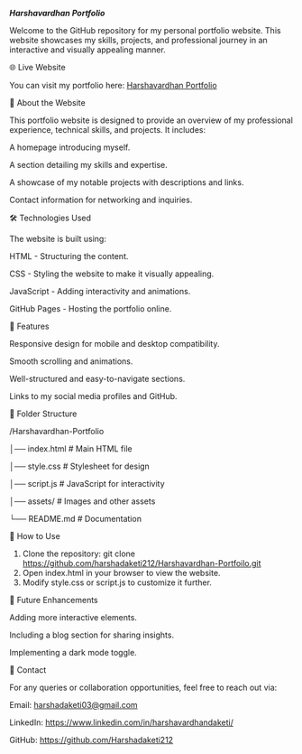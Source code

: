 ***Harshavardhan Portfolio***

Welcome to the GitHub repository for my personal portfolio website. This website showcases my skills, projects, and professional journey in an interactive and visually appealing manner.

🌐 Live Website

You can visit my portfolio here: [Harshavardhan Portfolio](https://harshadaketi212.github.io/Harshavardhan-Portfoilo/)

📌 About the Website

This portfolio website is designed to provide an overview of my professional experience, technical skills, and projects. It includes:

A homepage introducing myself.

A section detailing my skills and expertise.

A showcase of my notable projects with descriptions and links.

Contact information for networking and inquiries.

🛠️ Technologies Used

The website is built using:

HTML - Structuring the content.

CSS - Styling the website to make it visually appealing.

JavaScript - Adding interactivity and animations.

GitHub Pages - Hosting the portfolio online.

🚀 Features

Responsive design for mobile and desktop compatibility.

Smooth scrolling and animations.

Well-structured and easy-to-navigate sections.

Links to my social media profiles and GitHub.

📂 Folder Structure

/Harshavardhan-Portfolio

│── index.html       # Main HTML file

│── style.css        # Stylesheet for design

│── script.js        # JavaScript for interactivity

│── assets/          # Images and other assets

└── README.md        # Documentation

📜 How to Use

1. Clone the repository:
   git clone https://github.com/harshadaketi212/Harshavardhan-Portfoilo.git
2. Open index.html in your browser to view the website.
3.  Modify style.css or script.js to customize it further.

📝 Future Enhancements

Adding more interactive elements.

Including a blog section for sharing insights.

Implementing a dark mode toggle.

📧 Contact

For any queries or collaboration opportunities, feel free to reach out via:

Email: harshadaketi03@gmail.com

LinkedIn: https://www.linkedin.com/in/harshavardhandaketi/

GitHub: https://github.com/Harshadaketi212
